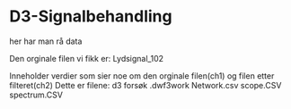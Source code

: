 # D3-Signalbehandling
her har man rå data 

Den orginale filen vi fikk er:
Lydsignal_102

Inneholder verdier som sier noe om den orginale filen(ch1) og filen etter filteret(ch2) Dette er filene:
d3 forsøk .dwf3work
Network.csv
scope.CSV
spectrum.CSV
